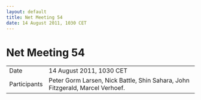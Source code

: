 ```yaml
---
layout: default
title: Net Meeting 54
date: 14 August 2011, 1030 CET
---
```



# Net Meeting 54

|||
|---|---|
| Date | 14 August 2011, 1030 CET |
| Participants | Peter Gorm Larsen, Nick Battle, Shin Sahara, John Fitzgerald, Marcel Verhoef. |

